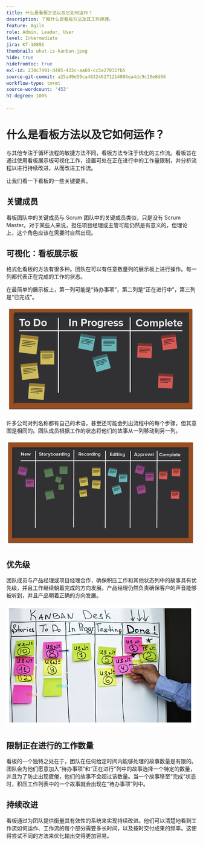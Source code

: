 ```yaml
---
title: 什么是看板方法以及它如何运作？
description: 了解什么是看板方法及其工作原理。
feature: Agile
role: Admin, Leader, User
level: Intermediate
jira: KT-10891
thumbnail: what-is-kanban.jpeg
hide: true
hidefromtoc: true
exl-id: 234c7491-d405-422c-aa60-cc5a27031fb5
source-git-commit: a25a49e59ca483246271214886ea4dc9c10e8d66
workflow-type: tm+mt
source-wordcount: '453'
ht-degree: 100%

---
```


# 什么是看板方法以及它如何运作？

与其他专注于循环流程的敏捷方法不同，看板方法专注于优化的工作流。看板旨在通过使用看板展示板可视化工作，设置可处在正在进行中的工作量限制，并分析流程以进行持续改进，从而改进工作流。


让我们看一下看板的一些关键要素。



## 关键成员

看板团队中的关键成员与 Scrum 团队中的关键成员类似，只是没有 Scrum Master。对于某些人来说，担任项目经理或主管可能仍然是有意义的，但理论上，这个角色应该在需要时自然出现。

## 可视化：看板展示板

格式化看板的方法有很多种。团队在可以有任意数量列的展示板上进行操作。每一列都代表正在完成的工作的状态。

在最简单的展示板上，第一列可能是“待办事项”，第二列是“正在进行中”，第三列是“已完成”。

![黑板和便利贴](assets/agile4-01.png)

许多公司对列名称都有自己的术语，甚至还可能会列出流程中的每个步骤，但其意图是相同的。团队成员根据工作的状态将他们的故事从一列移动到另一列。

![黑板和便利贴](assets/agile4-02.png)

## 优先级

团队成员与产品经理或项目经理合作，确保积压工作和其他状态列中的故事具有优先级，并且工作继续朝着完成的方向发展。产品经理仍然负责确保客户的声音能够被听到，并且产品朝着正确的方向发展。

![看板白板](assets/agile4-03.png)

## 限制正在进行的工作数量

看板的一个独特之处在于，团队在任何给定时间内能够处理的故事数量是有限的。团队会为他们愿意加入“待办事项”和“正在进行”列中的故事选择一个特定的数量，并且为了防止出现疲倦，他们的故事不会超过该数量。当一个故事移至“完成”状态时，积压工作列表中的一个故事就会出现在“待办事项”列中。

## 持续改进

看板通过为团队提供衡量其有效性的系统来实现持续改进。他们可以清楚地看到工作流如何运作、工作流的每个部分需要多长时间，以及按时交付成果的频率。这使得尝试不同的方法来优化输出变得更加容易。
